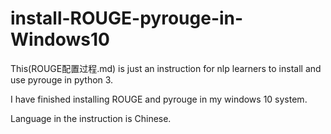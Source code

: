 # install-ROUGE-pyrouge-in-Windows10

This(ROUGE配置过程.md) is just an instruction for nlp learners to install and use pyrouge in python 3. 

I have finished installing ROUGE and pyrouge in my windows 10 system.

Language in the instruction is Chinese.

